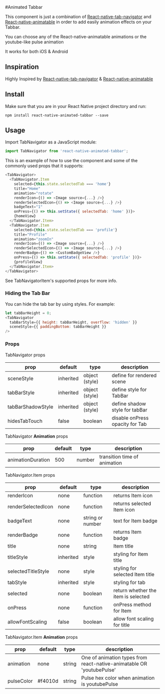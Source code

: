 #Animated Tabbar

This component is just a combination of [React-native-tab-navigator](https://github.com/exponent/react-native-tab-navigator)
and [React-native-animatable](https://github.com/exponent/react-native-tab-navigator) in order to add
easily animation effects on your Tabbar.

You can choose any of the React-native-animatable animations or the youtube-like pulse animation

It works for both iOS & Android


Inspiration
-------

Highly Inspired by [React-native-tab-navigator](https://github.com/exponent/react-native-tab-navigator) &
[React-native-animatable](https://github.com/exponent/react-native-tab-navigator) 



Install
-------

Make sure that you are in your React Native project directory and run:

```npm install react-native-animated-tabbar --save```

## Usage

Import TabNavigator as a JavaScript module:

```js
import TabNavigator from 'react-native-animated-tabbar';
```

This is an example of how to use the component and some of the commonly used props that it supports:

```js
<TabNavigator>
  <TabNavigator.Item
    selected={this.state.selectedTab === 'home'}
    title="Home"
    animation="rotate"
    renderIcon={() => <Image source={...} />}
    renderSelectedIcon={() => <Image source={...} />}
    badgeText="1"
    onPress={() => this.setState({ selectedTab: 'home' })}>
    {homeView}
  </TabNavigator.Item>
  <TabNavigator.Item
    selected={this.state.selectedTab === 'profile'}
    title="Profile"
    animation="zoomIn"
    renderIcon={() => <Image source={...} />}
    renderSelectedIcon={() => <Image source={...} />}
    renderBadge={() => <CustomBadgeView />}
    onPress={() => this.setState({ selectedTab: 'profile' })}>
    {profileView}
  </TabNavigator.Item>
</TabNavigator>
```

See TabNavigatorItem's supported props for more info.

### Hiding the Tab Bar

You can hide the tab bar by using styles. For example:
```js
let tabBarHeight = 0;
<TabNavigator
  tabBarStyle={{ height: tabBarHeight, overflow: 'hidden' }}
  sceneStyle={{ paddingBottom: tabBarHeight }}
/>
```

### Props

TabNavigator props

| prop | default | type | description |
| ---- | ---- | ----| ---- |
| sceneStyle | inherited | object (style) | define for rendered scene |
| tabBarStyle | inherited | object (style) | define style for TabBar |
| tabBarShadowStyle | inherited | object (style) | define shadow style for tabBar |
| hidesTabTouch | false | boolean | disable onPress opacity for Tab |

TabNavigator **Animation** props

| prop | default | type | description |
| ---- | ---- | ----| ---- |
| animationDuration | 500 | number | transition time of animation |

TabNavigator.Item props

| prop | default | type | description |
| ---- | ---- | ----| ---- |
| renderIcon | none | function | returns Item icon |
| renderSelectedIcon | none | function | returns selected Item icon |
| badgeText | none | string or number | text for Item badge |
| renderBadge | none | function | returns Item badge |
| title | none | string | Item title |
| titleStyle | inherited | style | styling for Item title |
| selectedTitleStyle | none | style | styling for selected Item title |
| tabStyle | inherited | style | styling for tab |
| selected | none | boolean | return whether the item is selected |
| onPress | none | function | onPress method for Item |
| allowFontScaling | false | boolean | allow font scaling for title |

TabNavigator.Item  **Animation** props

| prop | default | type | description |
| ---- | ---- | ----| ---- |
| animation | none | string | One of animation types from react-native-animatable OR 'youtubePulse' |
| pulseColor | #f4010d | string | Pulse hex color when animation is youtubePulse |
